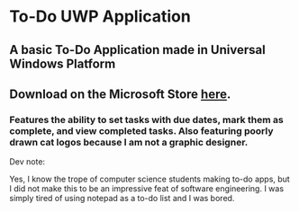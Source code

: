 # To-Do UWP Application

## A basic To-Do Application made in Universal Windows Platform

## Download on the Microsoft Store [here](https://apps.microsoft.com/detail/9pmspssc8vw1?hl=en-US&gl=US).

### Features the ability to set tasks with due dates, mark them as complete, and view completed tasks. Also featuring poorly drawn cat logos because I am not a graphic designer.

Dev note:

Yes, I know the trope of computer science students making to-do apps, but I did not make this to be an impressive feat of software engineering. I was simply tired of using notepad as a to-do list and I was bored. 
